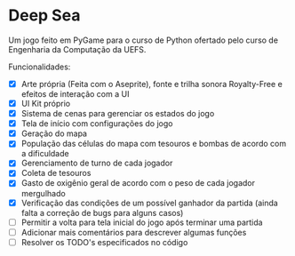 # Deep Sea

Um jogo feito em PyGame para o curso de Python ofertado pelo curso de Engenharia da Computação da UEFS.

Funcionalidades:
- [x] Arte própria (Feita com o Aseprite), fonte e trilha sonora Royalty-Free e efeitos de interação com a UI
- [x] UI Kit próprio
- [x] Sistema de cenas para gerenciar os estados do jogo
- [x] Tela de início com configurações do jogo
- [x] Geração do mapa
- [x] População das células do mapa com tesouros e bombas de acordo com a dificuldade
- [x] Gerenciamento de turno de cada jogador
- [x] Coleta de tesouros 
- [x] Gasto de oxigênio geral de acordo com o peso de cada jogador mergulhado
- [x] Verificação das condições de um possível ganhador da partida (ainda falta a correção de bugs para alguns casos)
- [ ] Permitir a volta para tela inicial do jogo após terminar uma partida
- [ ] Adicionar mais comentários para descrever algumas funções
- [ ] Resolver os TODO's especificados no código